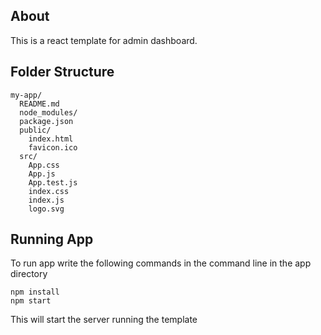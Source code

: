 ## About
This is a react template for admin dashboard. 

## Folder Structure
```
my-app/
  README.md
  node_modules/
  package.json
  public/
    index.html
    favicon.ico
  src/
    App.css
    App.js
    App.test.js
    index.css
    index.js
    logo.svg
```
## Running App
To run app write the following commands in the command line in the app directory
``` 
npm install
npm start
```
This will start the server running the template
